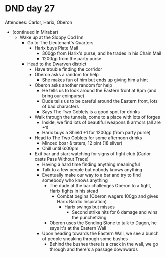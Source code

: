 # DND day 27
Attendees: Carlor, Harix, Oberon

- (continued in Mirabar)
    - Wake up at the Sloppy Cod Inn
        - Go to The Lieutenant's Quarters
            - Harix buys Plate Mail
                - 300gp from Harix's purse, and he trades in his Chain Mail
                - 1200gp from the party purse
        - Head to the Dwarven district
            - Have trouble finding the corridor
            - Oberon asks a random for help
                - She makes fun of him but ends up giving him a hint
            - Oberon asks another random for help
                - He tells us to look around the Eastern front at 8pm (and bring our coinpurse)
                - Dude tells us to be careful around the Eastern front, lots of bad characters
                - Says The Two Goblets is a good spot for drinks
            - Walk through the tunnels, come to a place with lots of forges
                - Inside, we find lots of beautiful weapons & armors (all are +1)
                - Harix buys a Shield +1 for 1200gp (from party purse)
            - Head to The Two Goblets for some afternoon drinks
                - Minced boar & taters, 12 pint (18 silver)
                - Chill until 6:00pm
            - Exit bar and start watching for signs of fight club (Carlor casts Pass Without Trace)
                - Having a hard time finding anything meaningful
                - Talk to a few people but nobody knows anything
                - Eventually make our way to a bar and try to find somebody who knows anything
                    - The dude at the bar challenges Oberon to a fight, Harix fights in his stead
                        - Combat begins (Oberon wagers 100gp and gives Harix Bardic Inspiration)
                            - Harix swings but misses
                                - Second strike hits for 6 damage and wins the punchetizing
                    - Oberon uses the Sending Stone to talk to Dagon, he says it's at the Eastern Wall
                - Upon heading towards the Eastern Wall, we see a bunch of people sneaking through some bushes
                    - Behind the bushes there is a crack in the wall, we go through and there's a passage downwards
